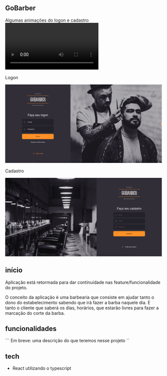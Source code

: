 ## GoBarber

Algumas animações do logon e cadastro
<video src="https://github.com/Lftho/gobarber-web/blob/master/src/assets/app-assets/tela-01.mov"></video>

Logon

<img src="https://github.com/Lftho/gobarber-web/blob/master/src/assets/app-assets/tela-02.png" alt="logon" />

Cadastro

<img src="https://github.com/Lftho/gobarber-web/blob/master/src/assets/app-assets/tela-03.png" alt="cadastro" /> 

## início

Aplicação está retormada para dar continuidade nas feature/funcionalidade do projeto.

O conceito da aplicação é uma barbearia que consiste em ajudar tanto o dono do estabelecimento sabendo que irá fazer 
a barba naquele dia. E tanto o cliente que saberá os dias, horários, que estarão livres para fazer a marcação do 
corte da barba.

## funcionalidades

``` Em breve: uma descrição do que teremos nesse projeto ``

## tech

- React utilizando o typescript
